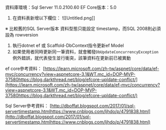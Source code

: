 資料庫環境：Sql Server 11.0.2100.60 EF Core版本：5.0

1. 在資料表新增以下欄位：
    ![[Untitled.png]]

※ 比較舊的SQL Server版本 資料型態只能設定 timestamp，而SQL 2008則必須設為 rowversion

1. 執行dotnet ef 或 Scaffold-DbContext指令更新ef Model
2. 如果使用者同時更新同一筆資料，就會觸發`DbUpdateConcurrencyException`例外錯誤，就代表發生並行衝突，該筆資料在更新前已被異動

ef core參考資料： [https://learn.microsoft.com/zh-tw/aspnet/core/data/ef-mvc/concurrency?view=aspnetcore-3.1&WT.mc_id=DOP-MVP-37580https://blog.darkthread.net/blog/efcore-upldate-conflict/](https://learn.microsoft.com/zh-tw/aspnet/core/data/ef-mvc/concurrency?view=aspnetcore-3.1&WT.mc_id=DOP-MVP-37580https://blog.darkthread.net/blog/efcore-upldate-conflict/)

Sql Server參考資料： [http://dboffat.blogspot.com/2017/01/sql-servertimestamp.htmlhttps://www.cnblogs.com/ljhdo/p/4791838.html](http://dboffat.blogspot.com/2017/01/sql-servertimestamp.htmlhttps://www.cnblogs.com/ljhdo/p/4791838.html)